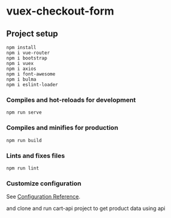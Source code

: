 # vuex-checkout-form

## Project setup
```
npm install
npm i vue-router
npm i bootstrap
npm i vuex
npm i axios
npm i font-awesome
npm i bulma
npm i eslint-loader
```

### Compiles and hot-reloads for development
```
npm run serve
```

### Compiles and minifies for production
```
npm run build
```

### Lints and fixes files
```
npm run lint
```

### Customize configuration
See [Configuration Reference](https://cli.vuejs.org/config/).

and clone and run cart-api project to get product data using api
